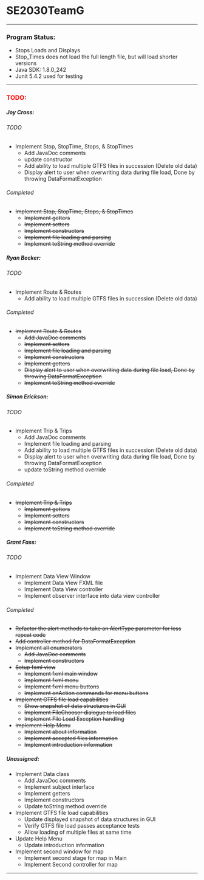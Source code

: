 <!--
    @author Grant Fass
-->
<h1>SE2030TeamG</h1>
<hr>
<h3>Program Status:</h3>
<ul>
    <li>Stops Loads and Displays</li>
    <li>Stop_Times does not load the full length file, but will load shorter versions</li>
    <li>Java SDK: 1.8.0_242</li>
    <li>Junit 5.4.2 used for testing</li>
</ul>
<hr>
<h3 style="color:red">TODO:</h3>
<h5>Joy Cross:</h5>
<h6>TODO</h6>
<ul>
    <li>
        Implement Stop, StopTime, Stops, & StopTimes
        <ul>
            <li>Add JavaDoc comments</li>
            <li>update constructor</li>
            <li>Add ability to load multiple GTFS files in succession (Delete old data)</li>
            <li>Display alert to user when overwriting data during file load, Done by throwing DataFormatException</li>
        </ul>
    </li>
</ul>
<h6>Completed</h6>
<s>
    <ul>
        <li>
            Implement Stop, StopTime, Stops, & StopTimes
            <ul>
                <li>Implement getters</li>
                <li>Implement setters</li>
                <li>Implement constructors</li>
                <li>Implement file loading and parsing</li>
                <li>Implement toString method override</li>
            </ul>
        </li>
    </ul>
</s>
<h5>Ryan Becker:</h5>
<h6>TODO</h6>
<ul>
    <li>
        Implement Route & Routes
        <ul>
            <li>Add ability to load multiple GTFS files in succession (Delete old data)</li>
        </ul>
    </li>
</ul>
<h6>Completed</h6>
<s>
    <ul>
        <li>
            Implement Route & Routes
            <ul>
                <li>Add JavaDoc comments</li>
                <li>Implement setters</li>
                <li>Implement file loading and parsing</li>
                <li>Implement constructors</li>
                <li>Implement getters</li>
                <li>Display alert to user when overwriting data during file load, Done by throwing DataFormatException</li>
                <li>Implement toString method override</li>
            </ul>
        </li>
    </ul>
</s>
<h5>Simon Erickson:</h5>
<h6>TODO</h6>
<ul>
    <li>
        Implement Trip & Trips
        <ul>
            <li>Add JavaDoc comments</li>
            <li>Implement file loading and parsing</li>
            <li>Add ability to load multiple GTFS files in succession (Delete old data)</li>
            <li>Display alert to user when overwriting data during file load, Done by throwing DataFormatException</li>
            <li>update toString method override</li>
        </ul>
    </li>
</ul>
<h6>Completed</h6>
<s>
    <ul>
        <li>
            Implement Trip & Trips
            <ul>
                <li>Implement getters</li>
                <li>Implement setters</li>
                <li>Implement constructors</li>
                <li>Implement toString method override</li>
            </ul>
        </li>
    </ul>
</s>
<h5>Grant Fass:</h5>
<h6>TODO</h6>
<ul>
    <li>
        Implement Data View Window
        <ul>
            <li>Implement Data View FXML file</li>
            <li>Implement Data View controller</li>
            <li>Implement observer interface into data view controller</li>
        </ul>
    </li>
</ul>
<h6>Completed</h6>
<s>
    <ul>
        <li>Refactor the alert methods to take an AlertType parameter for less repeat code</li>
        <li>Add controller method for DataFormatException</li>
        <li>
            Implement all enumerators
            <ul>
                <li>Add JavaDoc comments</li>
                <li>Implement constructors</li>
            </ul>
        </li>
        <li>
            Setup fxml view
            <ul>
                <li>Implement fxml main window</li>
                <li>Implement fxml menu</li>
                <li>Implement fxml menu buttons</li>
                <li>Implement onAction commands for menu buttons</li>
            </ul>
        </li>
        <li>
            Implement GTFS file load capabilities
            <ul>
                <li>Show snapshot of data structures in GUI</li>
                <li>Implement FileChooser dialogue to load files</li>
                <li>Implement File Load Exception handling</li>
            </ul>
        </li>
        <li>
            Implement Help Menu
            <ul>
                <li>Implement about information</li>
                <li>Implement accepted files information</li>
                <li>Implement introduction information</li>
            </ul>
        </li>
    </ul>
</s>
<h5>Unassigned:</h5>
<ul>
    <li>
        Implement Data class
        <ul>
            <li>Add JavaDoc comments</li>
            <li>Implement subject interface</li>
            <li>Implement getters</li>
            <li>Implement constructors</li>
            <li>Update toString method override</li>
        </ul>
    </li>
    <li>
        Implement GTFS file load capabilities
        <ul>
            <li>Update displayed snapshot of data structures in GUI</li>
            <li>Verify GTFS file load passes acceptance tests</li>
            <li>Allow loading of multiple files at same time</li>
        </ul>
    </li>
    <li>
        Update Help Menu
        <ul>
            <li>Update introduction information</li>
        </ul>
    </li>
    <li>
        Implement second window for map
        <ul>
            <li>Implement second stage for map in Main</li>
            <li>Implement Second controller for map</li>
        </ul>
    </li>
</ul>
<hr>
